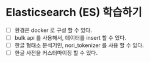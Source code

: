 # Elasticsearch (ES) 학습하기

- [ ] 환경은 docker 로 구성 할 수 있다.
- [ ] bulk api 를 사용해서, 데이터를 insert 할 수 있다.
- [ ] 한글 형태소 분석기인, nori_tokenizer 를 사용 할 수 있다.
- [ ] 한글 사전을 커스터마이징 할 수 있다.
